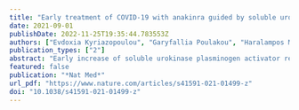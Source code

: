 ```yaml
---
title: "Early treatment of COVID-19 with anakinra guided by soluble urokinase plasminogen receptor plasma levels: a double-blind, randomized controlled phase 3 trial"
date: 2021-09-01
publishDate: 2022-11-25T19:35:44.783553Z
authors: ["Evdoxia Kyriazopoulou", "Garyfallia Poulakou", "Haralampos Milionis", "Simeon Metallidis", "Georgios Adamis", "Konstantinos Tsiakos", "Archontoula Fragkou", "Aggeliki Rapti", "Christina Damoulari", "Massimo Fantoni", "Ioannis Kalomenidis", "Georgios Chrysos", "Andrea Angheben", "Ilias Kainis", "Zoi Alexiou", "Francesco Castelli", "Francesco Saverio Serino", "Maria Tsilika", "Petros Bakakos", "Emanuele Nicastri", "Vassiliki Tzavara", "Evangelos Kostis", "Lorenzo Dagna", "Panagiotis Koufargyris", "Katerina Dimakou", "Spyridon Savvanis", "Glykeria Tzatzagou", "Maria Chini", "Giulio Cavalli", "Matteo Bassetti", "Konstantina Katrini", "Vasileios Kotsis", "George Tsoukalas", "Carlo Selmi", "Ioannis Bliziotis", "Michael Samarkos", "Michael Doumas", "Sofia Ktena", "Aikaterini Masgala", "Ilias Papanikolaou", "Maria Kosmidou", "Dimitra-Melia Myrodia", "Aikaterini Argyraki", "Chiara Simona Cardellino", "Katerina Koliakou", "Eleni-Ioanna Katsigianni", "Vassiliki Rapti", "Efthymia Giannitsioti", "Antonella Cingolani", "Styliani Micha", "Karolina Akinosoglou", "Orestis Liatsis-Douvitsas", "Styliani Symbardi", "Nikolaos Gatselis", "Maria Mouktaroudi", "Giuseppe Ippolito", "Eleni Florou", "Antigone Kotsaki", "Mihai G. Netea", "Jesper Eugen-Olsen", "Miltiades Kyprianou", "Periklis Panagopoulos", "George N. Dalekos", "Evangelos J. Giamarellos-Bourboulis"]
publication_types: ["2"]
abstract: "Early increase of soluble urokinase plasminogen activator receptor (suPAR) serum levels is indicative of increased risk of progression of coronavirus disease 2019 (COVID-19) to respiratory failure. The SAVE-MORE double-blind, randomized controlled trial evaluated the efficacy and safety of anakinra, an IL-1α/β inhibitor, in 594 patients with COVID-19 at risk of progressing to respiratory failure as identified by plasma suPAR ≥6 ng ml−1, 85.9% (n = 510) of whom were receiving dexamethasone. At day 28, the adjusted proportional odds of having a worse clinical status (assessed by the 11-point World Health Organization Clinical Progression Scale (WHO-CPS)) with anakinra, as compared to placebo, was 0.36 (95% confidence interval 0.26–0.50). The median WHO-CPS decrease on day 28 from baseline in the placebo and anakinra groups was 3 and 4 points, respectively (odds ratio (OR) = 0.40, P textless 0.0001); the respective median decrease of Sequential Organ Failure Assessment (SOFA) score on day 7 from baseline was 0 and 1 points (OR = 0.63, P = 0.004). Twenty-eight-day mortality decreased (hazard ratio = 0.45, P = 0.045), and hospital stay was shorter."
featured: false
publication: "*Nat Med*"
url_pdf: "https://www.nature.com/articles/s41591-021-01499-z"
doi: "10.1038/s41591-021-01499-z"
---
```


